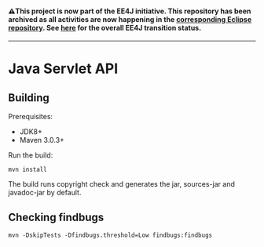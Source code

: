 #### :warning:This project is now part of the EE4J initiative. This repository has been archived as all activities are now happening in the [corresponding Eclipse repository](https://github.com/eclipse-ee4j/servlet-api). See [here](https://www.eclipse.org/ee4j/status.php) for the overall EE4J transition status. 
 
---

Java Servlet API
================

Building
--------

Prerequisites:

* JDK8+
* Maven 3.0.3+

Run the build: 

`mvn install`

The build runs copyright check and generates the jar, sources-jar and javadoc-jar by default.

Checking findbugs
-----------------

`mvn -DskipTests -Dfindbugs.threshold=Low findbugs:findbugs`

